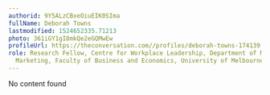 ```yaml
---
authorid: 9Y5ALzCBxeOiuEIK0SIma
fullName: Deborah Towns
lastmodified: 1524652335.71213
photo: 361iGY1gI8mkQe2eGQMwEw
profileUrl: https://theconversation.com//profiles/deborah-towns-174139
role: Research Fellow, Centre for Workplace Leadership, Department of Management &
  Marketing, Faculty of Business and Economics, University of Melbourne
---
```

No content found